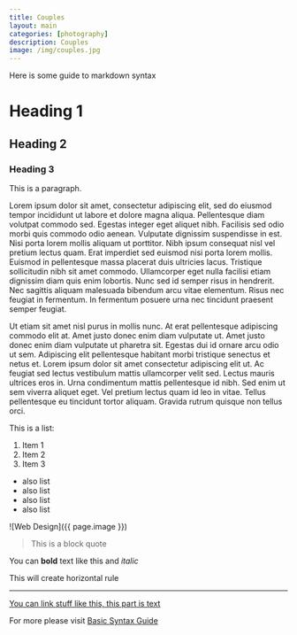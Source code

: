 ```yaml
---
title: Couples
layout: main
categories: [photography]
description: Couples
image: /img/couples.jpg
---
```


Here is some guide to markdown syntax

# Heading 1
## Heading 2
### Heading 3

This is a paragraph.

Lorem ipsum dolor sit amet, consectetur adipiscing elit, sed do eiusmod tempor incididunt ut labore et dolore magna aliqua. Pellentesque diam volutpat commodo sed. Egestas integer eget aliquet nibh. Facilisis sed odio morbi quis commodo odio aenean. Vulputate dignissim suspendisse in est. Nisi porta lorem mollis aliquam ut porttitor. Nibh ipsum consequat nisl vel pretium lectus quam. Erat imperdiet sed euismod nisi porta lorem mollis. Euismod in pellentesque massa placerat duis ultricies lacus. Tristique sollicitudin nibh sit amet commodo. Ullamcorper eget nulla facilisi etiam dignissim diam quis enim lobortis. Nunc sed id semper risus in hendrerit. Nec sagittis aliquam malesuada bibendum arcu vitae elementum. Risus nec feugiat in fermentum. In fermentum posuere urna nec tincidunt praesent semper feugiat.

Ut etiam sit amet nisl purus in mollis nunc. At erat pellentesque adipiscing commodo elit at. Amet justo donec enim diam vulputate ut. Amet justo donec enim diam vulputate ut pharetra sit. Egestas dui id ornare arcu odio ut sem. Adipiscing elit pellentesque habitant morbi tristique senectus et netus et. Lorem ipsum dolor sit amet consectetur adipiscing elit ut. Ac feugiat sed lectus vestibulum mattis ullamcorper velit sed. Lectus mauris ultrices eros in. Urna condimentum mattis pellentesque id nibh. Sed enim ut sem viverra aliquet eget. Vel pretium lectus quam id leo in vitae. Tellus pellentesque eu tincidunt tortor aliquam. Gravida rutrum quisque non tellus orci.

This is a list:
1. Item 1
2. Item 2
3. Item 3
   
* also list
* also list
* also list
* also list

![Web Design]({{ page.image }})

>This is a block quote

You can **bold** text like this and *italic*

This will create horizontal rule

---

[You can link stuff like this, this part is text](thispartisthelink)

For more please visit [Basic Syntax Guide](https://www.markdownguide.org/basic-syntax/)